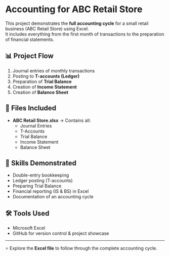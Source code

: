 # Accounting for ABC Retail Store

This project demonstrates the **full accounting cycle** for a small retail business (ABC Retail Store) using Excel.  
It includes everything from the first month of transactions to the preparation of financial statements.  

## 📊 Project Flow
1. Journal entries of monthly transactions  
2. Posting to **T-accounts (Ledger)**  
3. Preparation of **Trial Balance**  
4. Creation of **Income Statement**  
5. Creation of **Balance Sheet**  

## 📂 Files Included
- **ABC Retail Store.xlsx** → Contains all:
  - Journal Entries  
  - T-Accounts  
  - Trial Balance  
  - Income Statement  
  - Balance Sheet  

## 🎯 Skills Demonstrated
- Double-entry bookkeeping  
- Ledger posting (T-accounts)  
- Preparing Trial Balance  
- Financial reporting (IS & BS) in Excel  
- Documentation of an accounting cycle  

## 🛠️ Tools Used
- Microsoft Excel  
- GitHub for version control & project showcase  

---

⭐ Explore the **Excel file** to follow through the complete accounting cycle.









































